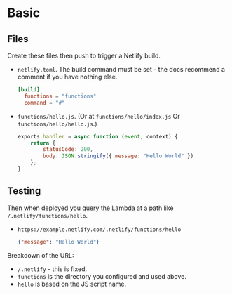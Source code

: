 # Basic

## Files

Create these files then push to trigger a Netlify build.

- `netlify.toml`. The build command must be set - the docs recommend a comment if you have nothing else.
    ```toml
    [build]
      functions = "functions"
      command = "#"
    ```
- `functions/hello.js`. (Or at `functions/hello/index.js` Or `functions/hello/hello.js`.)
    ```javascript
    exports.handler = async function (event, context) {
        return {
            statusCode: 200,
            body: JSON.stringify({ message: "Hello World" })
        };
    }
    ```

## Testing

Then when deployed you query the Lambda at a path like `/.netlify/functions/hello`.

- `https://example.netlify.com/.netlify/functions/hello`
    ```json
    {"message": "Hello World"}
    ```

Breakdown of the URL:

- `/.netlify` - this is fixed.
- `functions` is the directory you configured and used above.
- `hello` is based on the JS script name.

